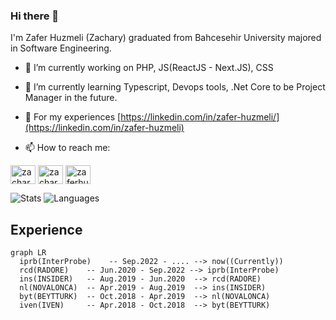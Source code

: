 ### Hi there 👋

I'm Zafer Huzmeli (Zachary) graduated from Bahcesehir University majored in Software Engineering.


- 🔭 I’m currently working on PHP, JS(ReactJS - Next.JS), CSS

- 🌱 I’m currently learning Typescript, Devops tools, .Net Core to be Project Manager in the future.

- 📄 For my experiences [https://linkedin.com/in/zafer-huzmeli/](https://linkedin.com/in/zafer-huzmeli)

- 📫 How to reach me: 

<p align="left">
<a href="https://twitter.com/zaferhuzmeli" target="blank"><img align="center" src="https://raw.githubusercontent.com/rahuldkjain/github-profile-readme-generator/master/src/images/icons/Social/twitter.svg" alt="zachary" height="30" width="40" /></a>
<a href="https://linkedin.com/in/zafer-huzmeli" target="blank"><img align="center" src="https://raw.githubusercontent.com/rahuldkjain/github-profile-readme-generator/master/src/images/icons/Social/linked-in-alt.svg" alt="zachary" height="30" width="40" /></a>  
<a href="https://instagram.com/zaferhuzmeli" target="blank"><img align="center" src="https://upload.wikimedia.org/wikipedia/commons/9/96/Instagram.svg" alt="zaferhuzmeli" height="30" width="40" /></a>
</p>

![Stats](https://github-readme-stats.vercel.app/api?username=zaferhuzmeli&show_icons=true&hide_border=true&count_private=true&theme=dark&line_height=24&hide_rank=true)
![Languages](https://github-readme-stats.vercel.app/api/top-langs/?username=zaferhuzmeli&show_icons=true&hide_border=true&layout=compact&langs_count=8&theme=dark&line_height=24)



<!--
**zaferhuzmeli/zaferhuzmeli** is a ✨ _special_ ✨ repository because its `README.md` (this file) appears on your GitHub profile.

Here are some ideas to get you started:

- 🔭 I’m currently working on ...
- 🌱 I’m currently learning ...
- 👯 I’m looking to collaborate on ...
- 🤔 I’m looking for help with ...
- 💬 Ask me about ...
- 📫 How to reach me: ...
- 😄 Pronouns: ...
- ⚡ Fun fact: ...
-->

## Experience

```mermaid
graph LR
  iprb(InterProbe)    -- Sep.2022 - .... --> now((Currently))
  rcd(RADORE)    -- Jun.2020 - Sep.2022 --> iprb(InterProbe)
  ins(INSIDER)   -- Aug.2019 - Jun.2020  --> rcd(RADORE)
  nl(NOVALONCA)  -- Apr.2019 - Aug.2019  --> ins(INSIDER)
  byt(BEYTTURK)  -- Oct.2018 - Apr.2019  --> nl(NOVALONCA)
  iven(IVEN)     -- Apr.2018 - Oct.2018  --> byt(BEYTTURK)  
```
